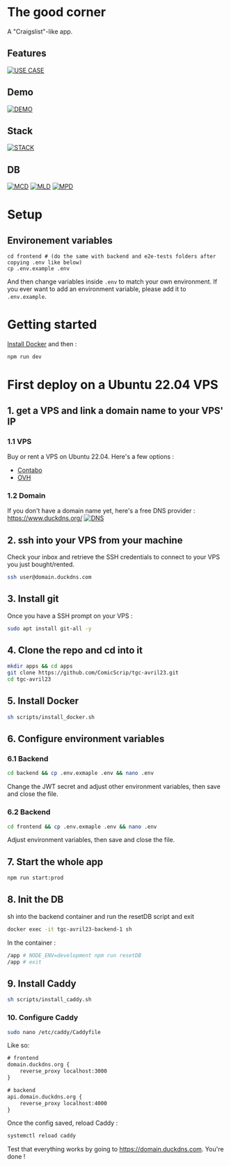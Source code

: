 # The good corner

A "Craigslist"-like app.

## Features

[![USE CASE](https://i.imgur.com/XODtq5W.png)](https://i.imgur.com/XODtq5W.png)

## Demo

[![DEMO](https://cdn.loom.com/sessions/thumbnails/215b1a87ffcc4d428f8214d41ad3556f-with-play.gif)](https://www.loom.com/share/215b1a87ffcc4d428f8214d41ad3556f)

## Stack

[![STACK](https://i.imgur.com/EiyYixC.png)](https://i.imgur.com/EiyYixC.png)

## DB

[![MCD](https://i.imgur.com/9jN0lAp.png)](https://i.imgur.com/9jN0lAp.png)
[![MLD](https://i.imgur.com/ZaDTKNi.png)](https://i.imgur.com/ZaDTKNi.png)
[![MPD](https://i.imgur.com/EsaNI6K.png)](https://i.imgur.com/EsaNI6K.png)

# Setup

## Environement variables

```
cd frontend # (do the same with backend and e2e-tests folders after copying .env like below)
cp .env.example .env
```

And then change variables inside `.env` to match your own environment.
If you ever want to add an environment variable, please add it to `.env.example`.

# Getting started

[Install Docker](https://www.docker.com/products/docker-desktop/) and then :

```sh
npm run dev
```

# First deploy on a Ubuntu 22.04 VPS

## 1. get a VPS and link a domain name to your VPS' IP

### 1.1 VPS

Buy or rent a VPS on Ubuntu 22.04. Here's a few options :

- [Contabo](https://contabo.com/en/vps/cloud-vps-1/?image=ubuntu.323&qty=1&contract=1&storage-type=vps1-100-gb-nvme)
- [OVH](<https://www.ovh.com/fr/order/vps/?v=3&_gl=1*dbt12s*_gcl_aw*R0NMLjE3MDkzMDA5MjguQ2p3S0NBaUFsb2F2QmhCT0Vpd0FidEFKTzV3Um1rS1p3anZfSXF1ZlBxanVOQk1yZzBsWGpQRTRlSnJHLXlnX1VmSHdmWnBhNkd2RmxSb0NTRFlRQXZEX0J3RQ..*_gcl_au*MTQ2NzQyNTYxNi4xNzA5MzAwODk3#/vps/build?selection=~(range~'VLE-2~pricingMode~'default~flavor~'vps-le-2-2-40~os~'ubuntu_22_04~datacenters~(GRA~1)~duration~'P1M)>)

### 1.2 Domain

If you don't have a domain name yet, here's a free DNS provider : https://www.duckdns.org/
[![DNS](https://i.imgur.com/0eGZOai.png)](https://i.imgur.com/0eGZOai.png)

## 2. ssh into your VPS from your machine

Check your inbox and retrieve the SSH credentials to connect to your VPS you just bought/rented.

```sh
ssh user@domain.duckdns.com
```

## 3. Install git

Once you have a SSH prompt on your VPS :

```sh
sudo apt install git-all -y
```

## 4. Clone the repo and cd into it

```sh
mkdir apps && cd apps
git clone https://github.com/ComicScrip/tgc-avril23.git
cd tgc-avril23
```

## 5. Install Docker

```sh
sh scripts/install_docker.sh
```

## 6. Configure environment variables

### 6.1 Backend

```sh
cd backend && cp .env.exmaple .env && nano .env
```

Change the JWT secret and adjust other environment variables, then save and close the file.

### 6.2 Backend

```sh
cd frontend && cp .env.exmaple .env && nano .env
```

Adjust environment variables, then save and close the file.

## 7. Start the whole app

```sh
npm run start:prod
```

## 8. Init the DB

sh into the backend container and run the resetDB script and exit

```sh
docker exec -it tgc-avril23-backend-1 sh
```

In the container :

```sh
/app # NODE_ENV=development npm run resetDB
/app # exit
```

## 9. Install Caddy

```sh
sh scripts/install_caddy.sh
```

### 10. Configure Caddy

```sh
sudo nano /etc/caddy/Caddyfile
```

Like so:

```txt
# frontend
domain.duckdns.org {
    reverse_proxy localhost:3000
}

# backend
api.domain.duckdns.org {
    reverse_proxy localhost:4000
}
```

Once the config saved, reload Caddy :

```sh
systemctl reload caddy
```

Test that everything works by going to https://domain.duckdns.com.
You're done !
